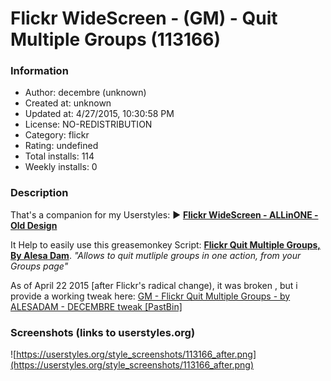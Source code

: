 # Flickr WideScreen - (GM) - Quit Multiple Groups (113166)

### Information
- Author: decembre (unknown)
- Created at: unknown
- Updated at: 4/27/2015, 10:30:58 PM
- License: NO-REDISTRIBUTION
- Category: flickr
- Rating: undefined
- Total installs: 114
- Weekly installs: 0


### Description
That's a companion for my Userstyles:
► <a href="https://userstyles.org/styles/52167/"><b>Flickr WideScreen - ALLinONE - Old Design</b></a>

It Help to easily use this greasemonkey Script:
<a href="http://userscripts-mirror.org/scripts/show/136076"><b>Flickr Quit Multiple Groups,  By Alesa Dam</b></a>.
<i>"Allows to quit mutliple groups in one action, from your Groups page"</i>

As of April 22 2015 [after Flickr's radical change), it was broken , but i provide a working tweak here:
<a href="http://pastebin.com/LwkDcLqc">GM - Flickr Quit Multiple Groups - by ALESADAM - DECEMBRE tweak [PastBin]</a>


### Screenshots (links to userstyles.org)
![https://userstyles.org/style_screenshots/113166_after.png](https://userstyles.org/style_screenshots/113166_after.png)


